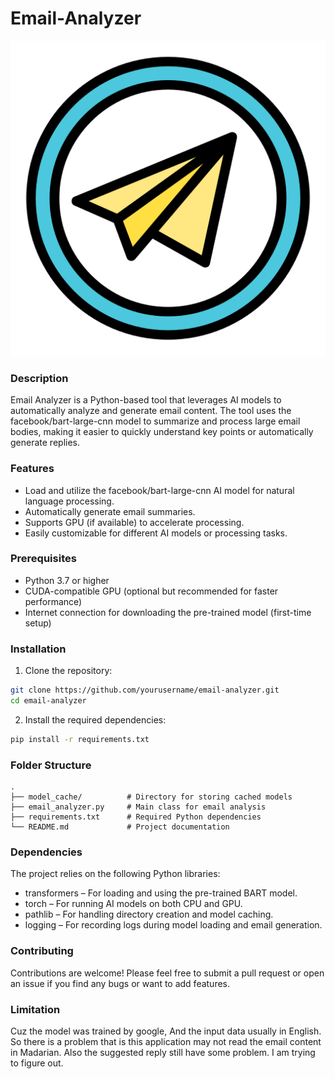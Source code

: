 # Email-Analyzer
![img](icons/icon512.png)
### Description

Email Analyzer is a Python-based tool that leverages AI models to automatically analyze and generate email content. The tool uses the facebook/bart-large-cnn model to summarize and process large email bodies, making it easier to quickly understand key points or automatically generate replies.

### Features
- Load and utilize the facebook/bart-large-cnn AI model for natural language processing.
- Automatically generate email summaries.
- Supports GPU (if available) to accelerate processing.
- Easily customizable for different AI models or processing tasks.

### Prerequisites
- Python 3.7 or higher
- CUDA-compatible GPU (optional but recommended for faster performance)
- Internet connection for downloading the pre-trained model (first-time setup)


### Installation
1. Clone the repository:

```bash
git clone https://github.com/yourusername/email-analyzer.git
cd email-analyzer
```


2. Install the required dependencies:

```bash
pip install -r requirements.txt
```


### Folder Structure
    .
    ├── model_cache/          # Directory for storing cached models
    ├── email_analyzer.py     # Main class for email analysis
    ├── requirements.txt      # Required Python dependencies
    └── README.md             # Project documentation

### Dependencies
The project relies on the following Python libraries:

- transformers – For loading and using the pre-trained BART model.
- torch – For running AI models on both CPU and GPU.
- pathlib – For handling directory creation and model caching.
- logging – For recording logs during model loading and email generation.

### Contributing
Contributions are welcome! Please feel free to submit a pull request or open an issue if you find any bugs or want to add features.

### Limitation
Cuz the model was trained by google, And the input data usually in English. So there is a problem that is this application may not read the email content in Madarian. 
Also the suggested reply still have some problem. I am trying to figure out.